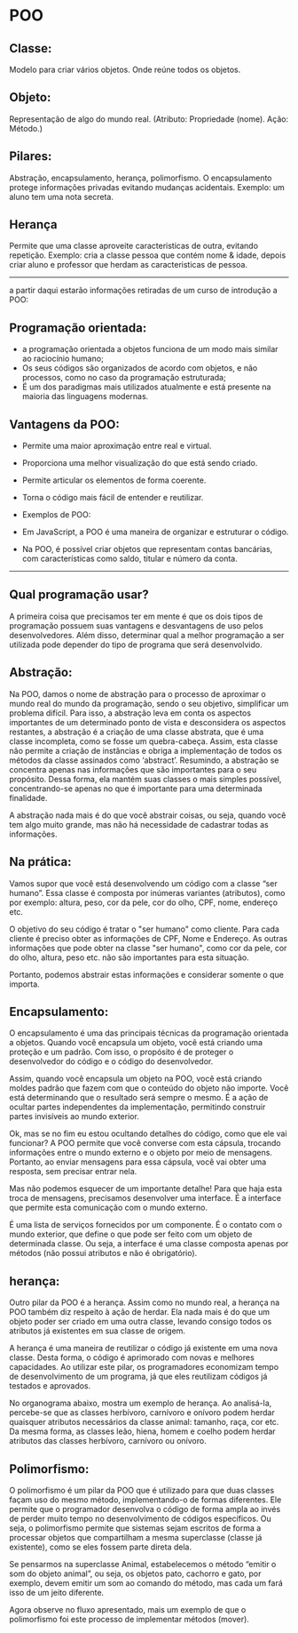 # POO
## Classe:
Modelo para criar vários objetos. Onde reúne todos os objetos.

## Objeto:
Representação de algo do mundo real. (Atributo: Propriedade (nome). Ação: Método.)

## Pilares:
Abstração, encapsulamento, herança, polimorfismo. 
O encapsulamento protege informações privadas evitando mudanças acidentais. Exemplo: um aluno tem uma nota secreta.

## Herança
Permite que uma classe aproveite caracteristicas de outra, evitando repetição. Exemplo: cria a classe pessoa que contém nome & idade, depois criar aluno e professor que herdam as caracteristicas de pessoa.

<HR>

a partir daqui estarão informações retiradas de um curso de introdução a POO:

## Programação orientada:

* a programação orientada a objetos funciona de um modo mais similar ao raciocínio humano;
* Os seus códigos são organizados de acordo com objetos, e não processos, como no caso da programação estruturada;
* É um dos paradigmas mais utilizados atualmente e está presente na maioria das linguagens modernas.

## Vantagens da POO:

* Permite uma maior aproximação entre real e virtual.
* Proporciona uma melhor visualização do que está sendo criado.
* Permite articular os elementos de forma coerente.
* Torna o código mais fácil de entender e reutilizar.

  
* Exemplos de POO:

* Em JavaScript, a POO é uma maneira de organizar e estruturar o código.
* Na POO, é possível criar objetos que representam contas bancárias, com características como saldo, titular e número da conta.

<hr>

## Qual programação usar?

A primeira coisa que precisamos ter em mente é que os dois tipos de programação possuem suas vantagens e desvantagens de uso pelos desenvolvedores. Além disso, determinar qual a melhor programação a ser utilizada pode depender do tipo de programa que será desenvolvido.

## Abstração:

Na POO, damos o nome de abstração para o processo de aproximar o mundo real do mundo da programação, sendo o seu objetivo, simplificar um problema difícil. Para isso, a abstração leva em conta os aspectos importantes de um determinado ponto de vista e desconsidera os aspectos restantes, a abstração é a criação de uma classe abstrata, que é uma classe incompleta, como se fosse um quebra-cabeça. Assim, esta classe não permite a criação de instâncias e obriga a implementação de todos os métodos da classe assinados como ‘abstract’. Resumindo, a abstração se concentra apenas nas informações que são importantes para o seu propósito. Dessa forma, ela mantém suas classes o mais simples possível, concentrando-se apenas no que é importante para uma determinada finalidade.

A abstração nada mais é do que você abstrair coisas, ou seja, quando você tem algo muito grande, mas não há necessidade de cadastrar todas as informações.

## Na prática:

Vamos supor que você está desenvolvendo um código com a classe “ser humano”. Essa classe é composta por inúmeras variantes (atributos), como por exemplo: altura, peso, cor da pele, cor do olho, CPF, nome, endereço etc.

O objetivo do seu código é tratar o "ser humano" como cliente. Para cada cliente é preciso obter as informações de CPF, Nome e Endereço. As outras informações que pode obter na classe "ser humano", como cor da pele, cor do olho, altura, peso etc. não são importantes para esta situação.

Portanto, podemos abstrair estas informações e considerar somente o que importa.

## Encapsulamento:

O encapsulamento é uma das principais técnicas da programação orientada a objetos. Quando você encapsula um objeto, você está criando uma proteção e um padrão. Com isso, o propósito é de proteger o desenvolvedor do código e o código do desenvolvedor.

Assim, quando você encapsula um objeto na POO, você está criando moldes padrão que fazem com que o conteúdo do objeto não importe. Você está determinando que o resultado será sempre o mesmo. É a ação de ocultar partes independentes da implementação, permitindo construir partes invisíveis ao mundo exterior.

Ok, mas se no fim eu estou ocultando detalhes do código, como que ele vai funcionar? A POO permite que você converse com esta cápsula, trocando informações entre o mundo externo e o objeto por meio de mensagens. Portanto, ao enviar mensagens para essa cápsula, você vai obter uma resposta, sem precisar entrar nela.

Mas não podemos esquecer de um importante detalhe! Para que haja esta troca de mensagens, precisamos desenvolver uma interface. É a interface que permite esta comunicação com o mundo externo.

É uma lista de serviços fornecidos por um componente. É o contato com o mundo exterior, que define o que pode ser feito com um objeto de determinada classe. Ou seja, a interface é uma classe composta apenas por métodos (não possui atributos e não é obrigatório).

## herança:

Outro pilar da POO é a herança. Assim como no mundo real, a herança na POO também diz respeito à ação de herdar. Ela nada mais é do que um objeto poder ser criado em uma outra classe, levando consigo todos os atributos já existentes em sua classe de origem.

A herança é uma maneira de reutilizar o código já existente em uma nova classe. Desta forma, o código é aprimorado com novas e melhores capacidades. Ao utilizar este pilar, os programadores economizam tempo de desenvolvimento de um programa, já que eles reutilizam códigos já testados e aprovados.

No organograma abaixo, mostra um exemplo de herança. Ao analisá-la, percebe-se que as classes herbívoro, carnívoro e onívoro podem herdar quaisquer atributos necessários da classe animal: tamanho, raça, cor etc. Da mesma forma, as classes leão, hiena, homem e coelho podem herdar atributos das classes herbívoro, carnívoro ou onívoro.

## Polimorfismo:

O polimorfismo é um pilar da POO que é utilizado para que duas classes façam uso do mesmo método, implementando-o de formas diferentes. Ele permite que o programador desenvolva o código de forma ampla ao invés de perder muito tempo no desenvolvimento de códigos específicos. Ou seja, o polimorfismo permite que sistemas sejam escritos de forma a processar objetos que compartilham a mesma superclasse (classe já existente), como se eles fossem parte direta dela.

Se pensarmos na superclasse Animal, estabelecemos o método “emitir o som do objeto animal”, ou seja, os objetos pato, cachorro e gato, por exemplo, devem emitir um som ao comando do método, mas cada um fará isso de um jeito diferente.

Agora observe no fluxo apresentado, mais um exemplo de que o polimorfismo foi este processo de implementar métodos (mover).
